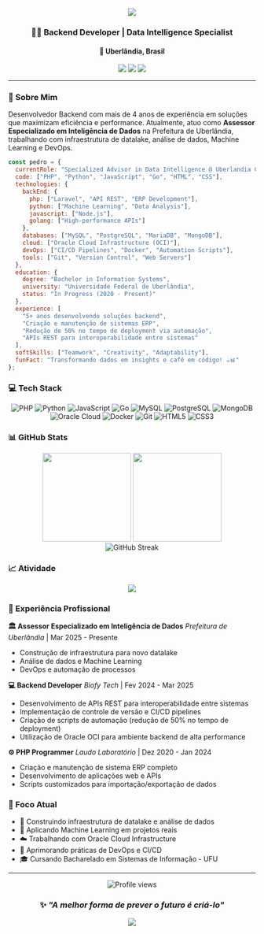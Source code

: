 <div align="center">
  <img src="https://capsule-render.vercel.app/api?type=waving&color=gradient&customColorList=12&height=200&section=header&text=Pedro%20Henrique%20Lima&fontSize=70&fontAlignY=35&animation=twinkling&fontColor=fff" />
</div>

<h3 align="center">👨‍💻 Backend Developer | Data Intelligence Specialist</h3>
<h4 align="center">📍 Uberlândia, Brasil</h4>

<p align="center">
  <a href="mailto:ppriqq@gmail.com"><img src="https://img.shields.io/badge/Email-D14836?style=for-the-badge&logo=gmail&logoColor=white" /></a>
  <a href="https://github.com/pedrol2301"><img src="https://img.shields.io/badge/GitHub-100000?style=for-the-badge&logo=github&logoColor=white" /></a>
  <a href="https://wa.me/5534996425790"><img src="https://img.shields.io/badge/WhatsApp-25D366?style=for-the-badge&logo=whatsapp&logoColor=white" /></a>
</p>

---

### 🚀 Sobre Mim

Desenvolvedor Backend com mais de 4 anos de experiência em soluções que maximizam eficiência e performance. Atualmente, atuo como **Assessor Especializado em Inteligência de Dados** na Prefeitura de Uberlândia, trabalhando com infraestrutura de datalake, análise de dados, Machine Learning e DevOps.

```javascript
const pedro = {
  currentRole: "Specialized Advisor in Data Intelligence @ Uberlandia City Hall",
  code: ["PHP", "Python", "JavaScript", "Go", "HTML", "CSS"],
  technologies: {
    backEnd: {
      php: ["Laravel", "API REST", "ERP Development"],
      python: ["Machine Learning", "Data Analysis"],
      javascript: ["Node.js"],
      golang: ["High-performance APIs"]
    },
    databases: ["MySQL", "PostgreSQL", "MariaDB", "MongoDB"],
    cloud: ["Oracle Cloud Infrastructure (OCI)"],
    devOps: ["CI/CD Pipelines", "Docker", "Automation Scripts"],
    tools: ["Git", "Version Control", "Web Servers"]
  },
  education: {
    degree: "Bachelor in Information Systems",
    university: "Universidade Federal de Uberlândia",
    status: "In Progress (2020 - Present)"
  },
  experience: [
    "5+ anos desenvolvendo soluções backend",
    "Criação e manutenção de sistemas ERP",
    "Redução de 50% no tempo de deployment via automação",
    "APIs REST para interoperabilidade entre sistemas"
  ],
  softSkills: ["Teamwork", "Creativity", "Adaptability"],
  funFact: "Transformando dados em insights e café em código! ☕📊"
};
```

### 💻 Tech Stack

<div align="center">

  ![PHP](https://img.shields.io/badge/PHP-777BB4?style=for-the-badge&logo=php&logoColor=white)
  ![Python](https://img.shields.io/badge/Python-3776AB?style=for-the-badge&logo=python&logoColor=white)
  ![JavaScript](https://img.shields.io/badge/JavaScript-F7DF1E?style=for-the-badge&logo=javascript&logoColor=black)
  ![Go](https://img.shields.io/badge/Go-00ADD8?style=for-the-badge&logo=go&logoColor=white)
  ![MySQL](https://img.shields.io/badge/MySQL-005C84?style=for-the-badge&logo=mysql&logoColor=white)
  ![PostgreSQL](https://img.shields.io/badge/PostgreSQL-316192?style=for-the-badge&logo=postgresql&logoColor=white)
  ![MongoDB](https://img.shields.io/badge/MongoDB-4EA94B?style=for-the-badge&logo=mongodb&logoColor=white)
  ![Oracle Cloud](https://img.shields.io/badge/Oracle_Cloud-F80000?style=for-the-badge&logo=oracle&logoColor=white)
  ![Docker](https://img.shields.io/badge/Docker-2496ED?style=for-the-badge&logo=docker&logoColor=white)
  ![Git](https://img.shields.io/badge/GIT-E44C30?style=for-the-badge&logo=git&logoColor=white)
  ![HTML5](https://img.shields.io/badge/HTML5-E34F26?style=for-the-badge&logo=html5&logoColor=white)
  ![CSS3](https://img.shields.io/badge/CSS3-1572B6?style=for-the-badge&logo=css3&logoColor=white)

</div>

### 📊 GitHub Stats

<div align="center">
  <img height="180em" src="https://github-readme-stats.vercel.app/api?username=pedrol2301&show_icons=true&theme=dracula&include_all_commits=true&count_private=true&hide_border=true&bg_color=0d1117"/>
  <img height="180em" src="https://github-readme-stats.vercel.app/api/top-langs/?username=pedrol2301&layout=compact&langs_count=8&theme=dracula&hide_border=true&bg_color=0d1117"/>
</div>

<div align="center">
  <img src="https://github-readme-streak-stats.herokuapp.com/?user=pedrol2301&theme=dracula&hide_border=true&background=0d1117" alt="GitHub Streak" />
</div>

### 📈 Atividade

<div align="center">
  <img src="https://github-readme-activity-graph.vercel.app/graph?username=pedrol2301&theme=dracula&hide_border=true&bg_color=0d1117&color=9e4c98&line=9e4c98&point=ffffff" />
</div>

### 💼 Experiência Profissional

**🏛️ Assessor Especializado em Inteligência de Dados**
*Prefeitura de Uberlândia* | Mar 2025 - Presente
- Construção de infraestrutura para novo datalake
- Análise de dados e Machine Learning
- DevOps e automação de processos

**💻 Backend Developer**
*Biofy Tech* | Fev 2024 - Mar 2025
- Desenvolvimento de APIs REST para interoperabilidade entre sistemas
- Implementação de controle de versão e CI/CD pipelines
- Criação de scripts de automação (redução de 50% no tempo de deployment)
- Utilização de Oracle OCI para ambiente backend de alta performance

**⚙️ PHP Programmer**
*Laudo Laboratório* | Dez 2020 - Jan 2024
- Criação e manutenção de sistema ERP completo
- Desenvolvimento de aplicações web e APIs
- Scripts customizados para importação/exportação de dados

### 🎯 Foco Atual

- 🔬 Construindo infraestrutura de datalake e análise de dados
- 🤖 Aplicando Machine Learning em projetos reais
- ☁️ Trabalhando com Oracle Cloud Infrastructure
- 🔄 Aprimorando práticas de DevOps e CI/CD
- 🎓 Cursando Bacharelado em Sistemas de Informação - UFU

---

<div align="center">
  <img src="https://komarev.com/ghpvc/?username=pedrol2301&color=blueviolet&style=flat-square&label=Visitantes" alt="Profile views" />

  ### ✨ *"A melhor forma de prever o futuro é criá-lo"*

  <img src="https://capsule-render.vercel.app/api?type=waving&color=gradient&customColorList=12&height=100&section=footer" />
</div>
